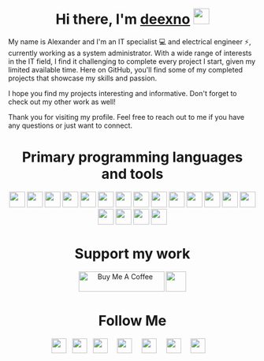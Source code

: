 <h1 align="center">Hi there, I'm <a href="https://www.deexno.com" target="_blank">deexno</a>
  <img src="https://user-images.githubusercontent.com/50229919/222240188-4aa6b55e-7402-4c60-b718-59cb21df408d.gif" height="32" />
</h1>

My name is Alexander and I'm an IT specialist 💻 and electrical engineer ⚡, currently working as a system administrator. With a wide range of interests in the IT field, I find it challenging to complete every project I start, given my limited available time. Here on GitHub, you'll find some of my completed projects that showcase my skills and passion.

I hope you find my projects interesting and informative. Don't forget to check out my other work as well!

Thank you for visiting my profile. Feel free to reach out to me if you have any questions or just want to connect.

<h1 align="center">Primary programming languages and tools</h1>
<p align="center">
  <img src="https://img.shields.io/badge/-C Sharp-blueviolet?style=flat-square&logo=Csharp&logoColor=white" height="32" />
  <img src="https://img.shields.io/badge/-C++-blue?style=flat-square&logo=Cplusplus&logoColor=white" height="32" />
  <img src="https://img.shields.io/badge/-Python-yellow?style=flat-square&logo=python&logoColor=white" height="32" />
  <img src="https://img.shields.io/badge/-Assembly-orange?style=flat-square&logo=assembly&logoColor=white" height="32" />
  <img src="https://img.shields.io/badge/-Kubernetes-blue?style=flat-square&logo=kubernetes&logoColor=white" height="32" />
  <img src="https://img.shields.io/badge/-Linux-black?style=flat-square&logo=linux&logoColor=white" height="32" />
  <img src="https://img.shields.io/badge/-Vmware-brightgreen?style=flat-square&logo=vmware&logoColor=white" height="32" />
  <img src="https://img.shields.io/badge/-Proxmox-red?style=flat-square&logo=proxmox&logoColor=white" height="32" />
  <img src="https://img.shields.io/badge/-Nginx-brightgreen?style=flat-square&logo=nginx&logoColor=white" height="32" />
  <img src="https://img.shields.io/badge/-Windows Server-blue?style=flat-square&logo=windows&logoColor=white" height="32" />
  <img src="https://img.shields.io/badge/-Mysql-orange?style=flat-square&logo=mysql&logoColor=white" height="32" />
  <img src="https://img.shields.io/badge/-MS Power Platform-blue?style=flat-square&logo=microsoft&logoColor=white" height="32" />
  <img src="https://img.shields.io/badge/-Html 5-red?style=flat-square&logo=html5&logoColor=white" height="32" />
  <img src="https://img.shields.io/badge/-Css 3-blue?style=flat-square&logo=css3&logoColor=white" height="32" />
  <img src="https://img.shields.io/badge/-Elastic Stack-yellow?style=flat-square&logo=elastic&logoColor=white" height="32" />
  <img src="https://img.shields.io/badge/-Burp Suite-orange?style=flat-square&logo=burpsuite&logoColor=white" height="32" />
  <img src="https://img.shields.io/badge/-Wireshark-blue?style=flat-square&logo=wireshark&logoColor=white" height="32" />
  <img src="https://img.shields.io/badge/-And many more-inactive?style=flat-square&logo=more&logoColor=white" height="32" />
</p>

<h1 align="center">Support my work</h1>
<p align="center">
  <a href="https://www.buymeacoffee.com/deexno" target="_blank"><img src="https://cdn.buymeacoffee.com/buttons/default-orange.png" alt="Buy Me A Coffee" height="41" width="174"></a>
  <a href="https://www.paypal.com/paypalme/deexno" target="_blank"><img src="https://img.shields.io/badge/Support me-00457C?style=for-the-badge&logo=paypal&logoColor=white" height="41" /></a>
</p>

<h1 align="center">Follow Me</h1>
<p align='center'>
  <a href="https://blog.deexno.com/"><img height="30" src="https://simpleicons.org/icons/blogger.svg"></a>&nbsp;&nbsp;
  <a href="https://www.thingiverse.com/deexno/"><img height="30" src="https://simpleicons.org/icons/thingiverse.svg"></a>&nbsp;&nbsp;
  <a href="https://tryhackme.com/p/deexno/"><img height="30" src="https://simpleicons.org/icons/tryhackme.svg"></a>&nbsp;&nbsp;</a>&nbsp;&nbsp;
  <a href="https://gitlab.com/deexno/"><img height="30" src="https://simpleicons.org/icons/gitlab.svg"></a>&nbsp;&nbsp;</a>&nbsp;&nbsp;
  <a href="https://t.me/deexno/"><img height="30" src="https://simpleicons.org/icons/telegram.svg"></a>&nbsp;&nbsp;</a>&nbsp;&nbsp;
  <a href="https://www.instagram.com/deexno.tar.gz/"><img height="30" src="https://simpleicons.org/icons/instagram.svg"></a>&nbsp;&nbsp;</a>&nbsp;&nbsp;
  <a href="https://www.linkedin.com/in/alexander-stampfer/"><img height="30" src="https://simpleicons.org/icons/linkedin.svg"></a>&nbsp;&nbsp;</a>&nbsp;&nbsp;
 </p>

